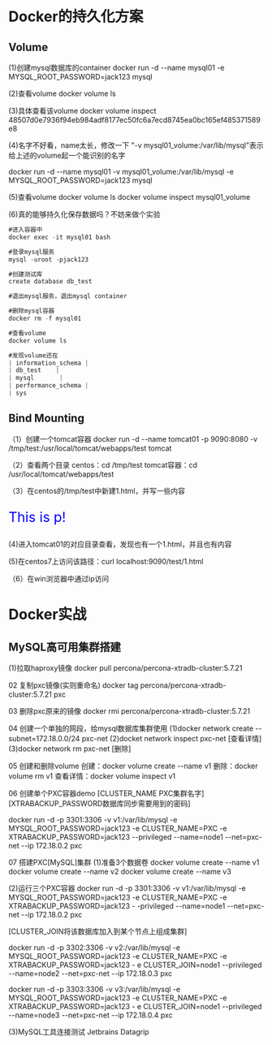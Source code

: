 # Docker的持久化方案

## Volume

(1)创建mysql数据库的container
docker run -d --name mysql01 -e MYSQL_ROOT_PASSWORD=jack123 mysql

(2)查看volume
docker volume ls

(3)具体查看该volume
docker volume inspect
48507d0e7936f94eb984adf8177ec50fc6a7ecd8745ea0bc165ef485371589e8

(4)名字不好看，name太长，修改一下
"-v mysql01_volume:/var/lib/mysql"表示给上述的volume起一个能识别的名字

docker run -d --name mysql01 -v mysql01_volume:/var/lib/mysql -e
MYSQL_ROOT_PASSWORD=jack123 mysql

(5)查看volume
docker volume ls
docker volume inspect mysql01_volume

(6)真的能够持久化保存数据吗？不妨来做个实验

```java
#进入容器中
docker exec -it mysql01 bash

#登录mysql服务
mysql -uroot -pjack123

#创建测试库
create database db_test

#退出mysql服务，退出mysql container

#删除mysql容器
docker rm -f mysql01

#查看volume
docker volume ls

#发现volume还在
| information_schema |
| db_test    |
| mysql       |
| performance_schema |
| sys
```

## Bind Mounting

（1）创建一个tomcat容器
docker run -d --name tomcat01 -p 9090:8080 -v
/tmp/test:/usr/local/tomcat/webapps/test tomcat

（2）查看两个目录
centos：cd /tmp/test
tomcat容器：cd /usr/local/tomcat/webapps/test

（3）在centos的/tmp/test中新建1.html，并写一些内容

<p style="color:blue; font-size:20pt;">This is p!</p>

(4)进入tomcat01的对应目录查看，发现也有一个1.html，并且也有内容

(5)在centos7上访问该路径：curl localhost:9090/test/1.html

（6）在win浏览器中通过ip访问

# Docker实战

## MySQL高可用集群搭建

(1)拉取haproxy镜像
docker pull percona/percona-xtradb-cluster:5.7.21

02 复制pxc镜像(实则重命名)
docker tag percona/percona-xtradb-cluster:5.7.21 pxc

03 删除pxc原来的镜像
docker rmi percona/percona-xtradb-cluster:5.7.21

04 创建一个单独的网段，给mysql数据库集群使用
(1)docker network create --subnet=172.18.0.0/24 pxc-net
(2)docket network inspect pxc-net  [查看详情]
(3)docker network rm pxc-net    [删除]

05 创建和删除volume
创建：docker volume create --name v1
删除：docker volume rm v1
查看详情：docker volume inspect v1

06 创建单个PXC容器demo
[CLUSTER_NAME PXC集群名字]
 [XTRABACKUP_PASSWORD数据库同步需要用到的密码]
 
docker run -d -p 3301:3306
-v v1:/var/lib/mysql
-e MYSQL_ROOT_PASSWORD=jack123
-e CLUSTER_NAME=PXC
-e XTRABACKUP_PASSWORD=jack123
--privileged --name=node1 --net=pxc-net --ip 172.18.0.2
pxc

07 搭建PXC[MySQL]集群
(1)准备3个数据卷
docker volume create --name v1
docker volume create --name v2
docker volume create --name v3

(2)运行三个PXC容器
docker run -d -p 3301:3306 -v v1:/var/lib/mysql -e
MYSQL_ROOT_PASSWORD=jack123 -e CLUSTER_NAME=PXC -e XTRABACKUP_PASSWORD=jack123 -
-privileged --name=node1 --net=pxc-net --ip 172.18.0.2 pxc

[CLUSTER_JOIN将该数据库加入到某个节点上组成集群]

docker run -d -p 3302:3306 -v v2:/var/lib/mysql -e
MYSQL_ROOT_PASSWORD=jack123 -e CLUSTER_NAME=PXC -e XTRABACKUP_PASSWORD=jack123 -
e CLUSTER_JOIN=node1 --privileged --name=node2 --net=pxc-net --ip 172.18.0.3 pxc

docker run -d -p 3303:3306 -v v3:/var/lib/mysql -e
MYSQL_ROOT_PASSWORD=jack123 -e CLUSTER_NAME=PXC -e XTRABACKUP_PASSWORD=jack123 -
e CLUSTER_JOIN=node1 --privileged --name=node3 --net=pxc-net --ip 172.18.0.4 pxc


(3)MySQL工具连接测试
Jetbrains Datagrip










